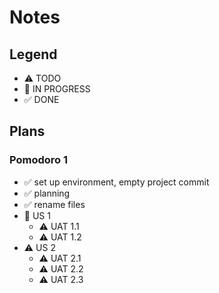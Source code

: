 # Notes

## Legend
- ⚠ TODO
- 🚧 IN PROGRESS
- ✅ DONE

## Plans
### Pomodoro 1
- ✅ set up environment, empty project commit
- ✅ planning
- ✅ rename files
- 🚧 US 1
    - ⚠ UAT 1.1
    - ⚠ UAT 1.2
- ⚠ US 2
    - ⚠ UAT 2.1
    - ⚠ UAT 2.2
    - ⚠ UAT 2.3